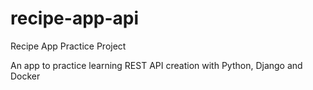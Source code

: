 # recipe-app-api
Recipe App Practice Project

An app to practice learning REST API creation with Python, Django and Docker
